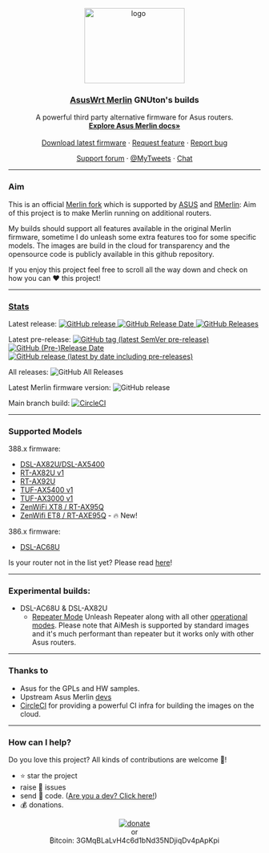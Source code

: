 <p align="center">
    <img src="http://nw-dlcdnet.asus.com/plugin/productIcons/DSL-AX82U.png" alt="logo" width="200" height="150">
</p>

<h3 align="center">
    <a href="https://github.com/RMerl/asuswrt-merlin/wiki/About-Asuswrt">AsusWrt Merlin</a> 
    GNUton's builds
</h3>

<p align="center">
  A powerful third party alternative firmware for Asus routers.
    
  <br>
  <a href="https://github.com/RMerl/asuswrt-merlin.ng/wiki/About-Asuswrt"><strong>Explore Asus Merlin docs»</strong></a>
  <br>
  <br>
  <a href="https://github.com/gnuton/asuswrt-merlin.ng/releases/latest">Download latest firmware</a>
  ·
  <a href="https://github.com/gnuton/asuswrt-merlin.ng/issues/new?assignees=&labels=enhancement&template=feature_request.md">Request feature</a>
  ·
  <a href="https://github.com/gnuton/asuswrt-merlin.ng/issues/new?assignees=&labels=bug&template=bug_report.md">Report bug</a>
</p>
<p align="center">
  <a href="https://www.snbforums.com/threads/gnutons-merlin-builds-for-dsl-router-386-1_2-released.70980/">Support forum</a>
  ·
  <a href="https://twitter.com/gnuton">@MyTweets</a>
  ·  
  <a href="https://gitter.im/asuswrt/merlin-dsl">Chat</a>
</p>

---------------------
### Aim

This is an official [Merlin fork](https://github.com/RMerl/asuswrt-merlin) which is supported by [ASUS](https://twitter.com/ASUS) and [RMerlin](https://twitter.com/RMerlinDev?ref_src=twsrc%5Egoogle%7Ctwcamp%5Eserp%7Ctwgr%5Eauthor): Aim of this project is to make Merlin running on additional routers.

My builds should support all features available in the original Merlin firmware, sometime I do unleash some extra features too for some specific models. The images are build in the cloud for transparency and the opensource code is publicly available in this github repository.

If you enjoy this project feel free to scroll all the way down and check on how you can ❤️ this project! 

---------------------

### [Stats](https://somsubhra.github.io/github-release-stats/?username=gnuton&repository=asuswrt-merlin.ng)
Latest release:
[
![GitHub release](https://img.shields.io/github/release/gnuton/asuswrt-merlin.ng.svg)
![GitHub Release Date](https://img.shields.io/github/release-date/gnuton/asuswrt-merlin.ng.svg)
![GitHub Releases](https://img.shields.io/github/downloads/gnuton/asuswrt-merlin.ng/latest/total.svg)
](https://github.com/gnuton/asuswrt-merlin.ng/releases/latest)

Latest pre-release:
[
![GitHub tag (latest SemVer pre-release)](https://img.shields.io/github/v/release/gnuton/asuswrt-merlin.ng?include_prereleases&label=pre-release)
![GitHub (Pre-)Release Date](https://img.shields.io/github/release-date-pre/gnuton/asuswrt-merlin.ng)
![GitHub release (latest by date including pre-releases)](https://img.shields.io/github/downloads-pre/gnuton/asuswrt-merlin.ng/latest/total)
](https://github.com/gnuton/asuswrt-merlin.ng/releases/)

All releases:
![GitHub All Releases](https://img.shields.io/github/downloads/gnuton/asuswrt-merlin.ng/total.svg)

Latest Merlin firmware version: ![GitHub release](https://img.shields.io/github/tag/RMerl/asuswrt-merlin.ng.svg)

Main branch build: [![CircleCI](https://circleci.com/gh/gnuton/asuswrt-merlin.ng/tree/gnuton-master.svg?style=svg)](https://circleci.com/gh/gnuton/asuswrt-merlin.ng/tree/gnuton-master)

---------------------

### Supported Models

388.x firmware:
* [DSL-AX82U/DSL-AX5400](https://www.asus.com/Networking-IoT-Servers/WiFi-6/All-series/DSL-AX82U/)
* [RT-AX82U v1](https://www.asus.com/Networking-IoT-Servers/WiFi-6/All-series/RT-AX82U/)
* [RT-AX92U](https://www.asus.com/Networking-IoT-Servers/WiFi-Routers/ASUS-Gaming-Routers/RT-AX92U/)
* [TUF-AX5400 v1](https://www.asus.com/Networking-IoT-Servers/WiFi-Routers/ASUS-Gaming-Routers/TUF-Gaming-AX5400/) 
* [TUF-AX3000 v1](https://www.asus.com/Networking-IoT-Servers/WiFi-Routers/ASUS-Gaming-Routers/TUF-Gaming-AX3000/)
* [ZenWiFi XT8 / RT-AX95Q](https://www.asus.com/Networking-IoT-Servers/Whole-Home-Mesh-WiFi-System/ZenWiFi-WiFi-Systems/ASUS-ZenWiFi-AX-XT8/) 
* [ZenWifi ET8 / RT-AXE95Q](https://www.asus.com/networking-iot-servers/whole-home-mesh-wifi-system/zenwifi-wifi-systems/asus-zenwifi-et8/) - 🔥 New!

386.x firmware:
* [DSL-AC68U](https://www.asus.com/Networking-IoT-Servers/Modem-Routers/All-series/DSLAC68U/)

Is your router not in the list yet? Please read [here](https://github.com/gnuton/asuswrt-merlin.ng/issues/140)!

---------------------

### Experimental builds:
* DSL-AC68U & DSL-AX82U
  * [Repeater Mode](https://github.com/gnuton/asuswrt-merlin.ng/releases/tag/gnuton-snapshot-feature-repeater) Unleash  Repeater along with all other [operational modes](https://www.asus.com/support/FAQ/1015007/). Please note that AiMesh is supported by standard images and it's much performant than repeater but it works only with other Asus routers.
  
---------------------
### Thanks to
- Asus for the GPLs and HW samples.
- Upstream Asus Merlin [devs](https://github.com/RMerl/asuswrt-merlin.ng/graphs/contributors)
- [CircleCI](https://circleci.com/) for providing a powerful CI infra for building the images on the cloud. 

---------------------
### How can I help?
Do you love this project? All kinds of contributions are welcome 🙌!
 * ⭐️ star the project
 * raise 🐞 issues 
 * send 🙇 code. ([Are you a dev? Click here!](https://github.com/gnuton/asuswrt-merlin.ng/blob/master/DEV.md))
 * 💰 donations.

<p align="center">
  <a href="https://www.paypal.me/gnuton"><img src="donate.png" alt="donate" /></a>
  <br/>  
  or 
  <br/>
  ₿itcoin: 3GMqBLaLvH4c6d1bNd35NDjiqDv4pApKpi
</p>
